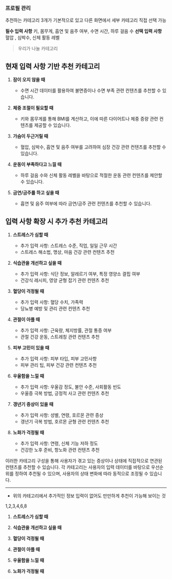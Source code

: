 ### 프로필 관리

추천하는 카테고리 3개가 기본적으로 있고 다른 화면에서 세부 카테고리 직접 선택 가능

**필수 입력 사항**
	키, 몸무게, 흡연 및 음주 여부, 수면 시간, 하루 걸음 수 
**선택 입력 사항**
	혈압 , 심박수, 신체 활동 레벨




>우리가 나눌 카테고리
## 현재 입력 사항 기반 추천 카테고리

1. **잠이 오지 않을 때**
   - 수면 시간 데이터를 활용하여 불면증이나 수면 부족 관련 컨텐츠를 추천할 수 있습니다.

2. **체중 조절이 필요할 때**
   - 키와 몸무게를 통해 BMI를 계산하고, 이에 따른 다이어트나 체중 증량 관련 컨텐츠를 제공할 수 있습니다.

3. **가슴이 두근거릴 때**
   - 혈압, 심박수, 흡연 및 음주 여부를 고려하여 심장 건강 관련 컨텐츠를 추천할 수 있습니다.

4. **운동이 부족하다고 느낄 때**
   - 하루 걸음 수와 신체 활동 레벨을 바탕으로 적절한 운동 관련 컨텐츠를 제안할 수 있습니다.

5. **금연/금주를 하고 싶을 때**
   - 흡연 및 음주 여부에 따라 금연/금주 관련 컨텐츠를 추천할 수 있습니다.

## 입력 사항 확장 시 추가 추천 카테고리

1. **스트레스가 심할 때**
   - 추가 입력 사항: 스트레스 수준, 직업, 일일 근무 시간
   - 스트레스 해소법, 명상, 마음 건강 관련 컨텐츠 추천

2. **식습관을 개선하고 싶을 때**
   - 추가 입력 사항: 식단 정보, 알레르기 여부, 특정 영양소 결핍 여부
   - 건강식 레시피, 영양 균형 잡기 관련 컨텐츠 추천

3. **혈당이 걱정될 때**
   - 추가 입력 사항: 혈당 수치, 가족력
   - 당뇨병 예방 및 관리 관련 컨텐츠 추천

4. **관절이 아플 때**
   - 추가 입력 사항: 근육량, 체지방률, 관절 통증 여부
   - 관절 건강 운동, 스트레칭 관련 컨텐츠 추천

5. **피부 고민이 있을 때**
   - 추가 입력 사항: 피부 타입, 피부 고민사항
   - 피부 관리 팁, 피부 건강 관련 컨텐츠 추천

6. **우울함을 느낄 때**
   - 추가 입력 사항: 우울감 정도, 불안 수준, 사회활동 빈도
   - 우울증 극복 방법, 긍정적 사고 관련 컨텐츠 추천

7. **갱년기 증상이 있을 때**
   - 추가 입력 사항: 성별, 연령, 호르몬 관련 증상
   - 갱년기 극복 방법, 호르몬 균형 관련 컨텐츠 추천

8. **노화가 걱정될 때**
   - 추가 입력 사항: 연령, 신체 기능 저하 정도
   - 건강한 노후 준비, 항노화 관련 컨텐츠 추천

이러한 카테고리 구성을 통해 사용자가 겪고 있는 증상이나 상태에 직접적으로 연관된 컨텐츠를 추천할 수 있습니다. 각 카테고리는 사용자의 입력 데이터를 바탕으로 우선순위를 정하여 추천될 수 있으며, 사용자의 상태 변화에 따라 동적으로 조정될 수 있습니다.

---

- 위의 카테고리에서 추가적인 정보 입력이 없어도 만만하게 추천이 가능해 보이는 것

1,2,3,4,6,8

1. **스트레스가 심할 때**

2. **식습관을 개선하고 싶을 때**

3. **혈당이 걱정될 때**

4. **관절이 아플 때**

6. **우울함을 느낄 때**

8. **노화가 걱정될 때**

